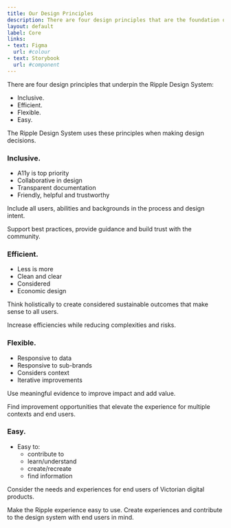 ```yaml
---
title: Our Design Principles
description: There are four design principles that are the foundation of the Ripple Design System.
layout: default
label: Core
links:
- text: Figma
  url: #colour
- text: Storybook
  url: #component
---
```


There are four design principles that underpin the Ripple Design System:

- Inclusive.
- Efficient.
- Flexible.
- Easy.

The Ripple Design System uses these principles when making design decisions.

### Inclusive.

- A11y is top priority
- Collaborative in design
- Transparent documentation
- Friendly, helpful and trustworthy

Include all users, abilities and backgrounds in the process and design intent.

Support best practices, provide guidance and build trust with the community.

### Efficient.

- Less is more
- Clean and clear
- Considered
- Economic design

Think holistically to create considered sustainable outcomes that make sense to all users.

Increase efficiencies while reducing complexities and risks.

### Flexible.

- Responsive to data
- Responsive to sub-brands
- Considers context
- Iterative improvements

Use meaningful evidence to improve impact and add value.

Find improvement opportunities that elevate the experience for multiple contexts and end users.

### Easy.

- Easy to:
  - contribute to
  - learn/understand
  - create/recreate
  - find information

Consider the needs and experiences for end users of Victorian digital products.

Make the Ripple experience easy to use. Create experiences and contribute to the design system with end users in mind.
